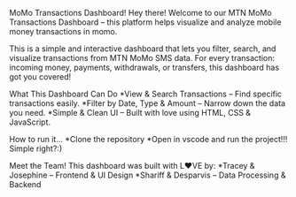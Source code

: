 MoMo Transactions Dashboard!
Hey there! Welcome to our MTN MoMo Transactions Dashboard – this platform helps visualize and analyze mobile money transactions in momo.


This is a simple and interactive dashboard that lets you filter, search, and visualize transactions from MTN MoMo SMS data. For every transaction: incoming money, payments, withdrawals, or transfers, this dashboard has got you covered!


 What This Dashboard Can Do
*View & Search Transactions – Find specific transactions easily.
*Filter by Date, Type & Amount – Narrow down the data you need.
*Simple & Clean UI – Built with love using HTML, CSS & JavaScript.


How to run it...
*Clone the repository
*Open in vscode and run the project!!! Simple right?:)


Meet the Team!
This dashboard was built with L❤️VE by:
*Tracey & Josephine – Frontend & UI Design
*Shariff & Desparvis – Data Processing & Backend

